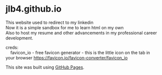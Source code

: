 # jlb4.github.io


This website used to redirect to my linkedin  
Now it is a simple sandbox for me to learn html on my own  
Also to host my resume and other advancements in my professional career development.  

creds:<br>
&nbsp;&nbsp;&nbsp;&nbsp;favicon_io - free favicon generator - this is the little icon on the tab in your browser https://favicon.io/favicon-converter/favicon_io 
    
This site was built using [GitHub Pages](https://pages.github.com/).

